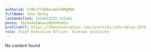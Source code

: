 ```yaml
---
authorid: 5JOksfTdK0wc4wISAMgMOQ
fullName: John Daley
lastmodified: 1524652335.525161
photo: 3G2hwXa5NmawiME0YMuOCm
profileUrl: https://theconversation.com//profiles/john-daley-1870
role: Chief Executive Officer, Grattan Institute
---
```

No content found